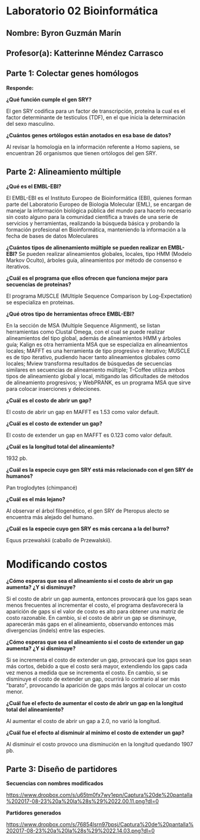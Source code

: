 # Laboratorio 02 Bioinformática

## Nombre: Byron Guzmán Marín

## Profesor(a): Katterinne Méndez Carrasco

## Parte 1: Colectar genes homólogos

__Responde:__

__¿Qué función cumple el gen SRY?__

El gen SRY codifica para un factor  de transcripción, proteína la cual es el factor determinante de testiculos (TDF), en el que inicia la determinación del sexo masculino.

__¿Cuántos genes ortólogos están anotados en esa base de datos?__

Al revisar la homología en la información referente a Homo sapiens, se encuentran 26 organismos que tienen ortólogos del gen SRY.

## Parte 2: Alineamiento múltiple

__¿Qué es el EMBL-EBI?__

El EMBL-EBI es el Instituto Europeo de Bioinformática (EBI), quienes forman parte del Laboratorio Europeo de Biologia Molecular (EML), se encargan de manejar la información  biológica pública del mundo para hacerlo necesario sin costo alguno para la comunidad científica a través de una serie de servicios y herramientas, realizando la búsqueda básica y probando la formación profesional en Bioinformática, manteniendo la información a la fecha de bases de datos Moleculares

__¿Cuántos  tipos de alinenamiento múltiple se pueden realizar en EMBL-EBI?__
Se pueden realizar alineamientos globales, locales, tipo HMM (Modelo Markov Oculto), árboles guía, alineamientos por método de consenso e iterativos.

__¿Cuál es el programa que ellos ofrecen que funciona mejor para secuencias de proteínas?__

El programa MUSCLE (MUltiple Sequence Comparison by Log-Expectation) se especializa en proteinas.

__¿Qué otros tipo de herramientas ofrece EMBL-EBI?__

En la sección de MSA (Multiple Sequence Alignment), se listan herramientas como Clustal Omega, con el cual se puede realizar alineamientos del tipo global, además de alineamientos HMM y árboles guía; Kalign es otra herramienta MSA que se especializa en alineamientos locales; MAFFT es una herramienta de tipo progresivo e iterativo; MUSCLE es de tipo iterativo, pudiendo hacer tanto alineamientos globales como locales; Mview transforma resultados de búsquedas de secuencias similares en secuencias de alineamiento múltiple; T-Coffee utiliza ambos tipos de alineamiento global y local, mitigando las dificultades de métodos de alineamiento progresivos; y WebPRANK, es un programa MSA que sirve para colocar inserciones y deleciones.

__¿Cuál es el costo de abrir un gap?__

El costo de abrir un gap en MAFFT es 1.53 como valor default.

__¿Cuál es el costo de extender un gap?__

El costo de extender un gap en MAFFT es 0.123 como valor default.


__¿Cuál es la longitud total del alineamiento?__

1932 pb.

__¿Cuál es la especie cuyo gen SRY está más relacionado con el gen SRY de humanos?__

Pan troglodytes (chimpancé)

__¿Cuál es el más lejano?__

Al observar el árbol filogenético, el gen SRY de Pteropus alecto se encuentra más alejado del humano.

__¿Cuál es la especie cuyo gen SRY es más cercana a la del burro?__

Equus przewalskii (caballo de Przewalskii).

# Modificando costos

__¿Cómo esperas que sea el alineamiento si el costo de abrir un gap aumenta? ¿Y si disminuye?__

Si el costo de abrir un gap aumenta, entonces provocará que los gaps sean menos frecuentes al incrementar el costo, el programa desfavorecerá la aparición de gaps si el valor de costo es alto para obtener una matriz de costo razonable. En cambio, si el costo de abrir un gap se disminuye, aparecerán más gaps en el alineamiento, observando entonces más divergencias (indels) entre las especies.

__¿Cómo esperas que sea el alineamiento si el costo de extender un gap aumenta? ¿Y si disminuye?__

Si se incrementa el costo de extender un gap, provocará que los gaps sean más cortos, debido a que el costo será mayor, extendiendo los gaps cada vez menos a medida que se incrementa el costo. En cambio, si se disminuye el costo de extender un gap, ocurrirá lo contrario al ser más "barato", provocando la aparición de gaps más largos al colocar un costo menor.

__¿Cuál fue el efecto de aumentar el costo de abrir un gap en la longitud total del alineamiento?__
 
 Al aumentar el costo de abrir un gap a 2.0, no varió la longitud.

__¿Cuál fue el efecto al disminuir al mínimo el costo de extender un gap?__

Al disminuir el costo provoco una disminución en la longitud quedando 1907 pb.

## Parte 3: Diseño de partidores

__Secuencias con nombres modificados__

https://www.dropbox.com/s/u65tm0fx7wy1epn/Captura%20de%20pantalla%202017-08-23%20a%20la%28s%29%2022.00.11.png?dl=0

__Partidores generados__

https://www.dropbox.com/s/76854lsrn97bpsj/Captura%20de%20pantalla%202017-08-23%20a%20la%28s%29%2022.14.03.png?dl=0



